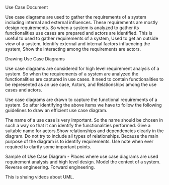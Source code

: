 Use Case Document

Use case diagrams are used to gather the requirements of a system including internal and external influences. These requirements are mostly design requirements. So when a system is analyzed to gather its functionalities use cases are prepared and actors are identified. This is useful to used to gather requirements of a system, Used to get an outside view of a system, Identify external and internal factors influencing the system, Show the interacting among the requirements are actors.

Drawing Use Case Diagrams

Use case diagrams are considered for high level requirement analysis of a system. So when the requirements of a system are analyzed the functionalities are captured in use cases. It need to contain functionalities to be represented as an use case, Actors, and Relationships among the use cases and actors.

Use case diagrams are drawn to capture the functional requirements of a system. So after identifying the above items we have to follow the following guidelines to draw an efficient use case diagram.

The name of a use case is very important. So the name should be chosen in such a way so that it can identify the functionalities performed. Give a suitable name for actors.Show relationships and dependencies clearly in the diagram. Do not try to include all types of relationships. Because the main purpose of the diagram is to identify requirements. Use note when ever required to clarify some important points.

Sample of Use Case Diagram - Places where use case diagrams are used requirement analysis and high level design. Model the context of a system. Reverse engineering. Forward engineering.

This is shaing videos about UML.
